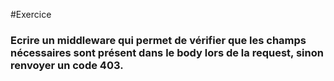 #Exercice

### Ecrire un middleware qui permet de vérifier que les champs nécessaires sont présent dans le body lors de la request, sinon renvoyer un code 403.